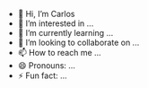 - 👋 Hi, I’m Carlos
- 👀 I’m interested in ...
- 🌱 I’m currently learning ...
- 💞️ I’m looking to collaborate on ...
- 📫 How to reach me ...
- 😄 Pronouns: ...
- ⚡ Fun fact: ...

<!---
Eiffelsci/Eiffelsci is a ✨ special ✨ repository because its `README.md` (this file) appears on your GitHub profile.
You can click the Preview link to take a look at your changes.
--->
